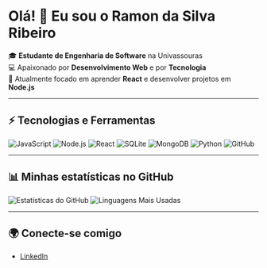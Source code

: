 # Olá! 👋 Eu sou o Ramon da Silva Ribeiro

🎓 **Estudante de Engenharia de Software** na Univassouras  
💻 Apaixonado por **Desenvolvimento Web** e por **Tecnologia**  
🔭 Atualmente focado em aprender **React** e desenvolver projetos em **Node.js**  

---

## ⚡ Tecnologias e Ferramentas
![JavaScript](https://img.shields.io/badge/-JavaScript-black?style=flat-square&logo=javascript)
![Node.js](https://img.shields.io/badge/-Node.js-black?style=flat-square&logo=node.js)
![React](https://img.shields.io/badge/-React-black?style=flat-square&logo=react)
![SQLite](https://img.shields.io/badge/-SQLite-black?style=flat-square&logo=sqlite)
![MongoDB](https://img.shields.io/badge/-MongoDB-black?style=flat-square&logo=mongodb)
![Python](https://img.shields.io/badge/-Python-black?style=flat-square&logo=python)
![GitHub](https://img.shields.io/badge/-GitHub-black?style=flat-square&logo=github)

---

## 📊 Minhas estatísticas no GitHub

![Estatísticas do GitHub](https://github-readme-stats.vercel.app/api?username=RamonSRibeiro&show_icons=true&theme=radical)
![Linguagens Mais Usadas](https://github-readme-stats.vercel.app/api/top-langs/?username=RamonSRibeiro&layout=compact&theme=radical)

---

## 🌍 Conecte-se comigo

- [LinkedIn](https://www.linkedin.com/in/seu-linkedin)




